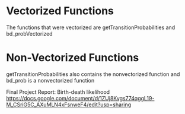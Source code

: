 # Vectorized Functions

The functions that were vectorized are getTransitionProbabilities and bd_probVectorized

# Non-Vectorized Functions

getTransitionProbabilities also contains the nonvectorized function and bd_prob is a nonvectorized function

Final Project Report: Birth-death likelihood
https://docs.google.com/document/d/1ZUj8Kvgs774qggL19-M_CSriG5C_AXuMLN4xFsnweF4/edit?usp=sharing
